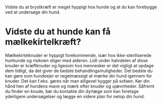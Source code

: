 Vidste du at brystkræft er meget hyppigt hos hunde og at du kan forebygge ved at undersøge din hund.



# Vidste du at hunde kan få mælkekirtelkræft?

Mælkekirtelknuder er hyppigt forekommende, især hos ikke-steriliserede hunhunde og risikoen stiger med alderen. Lidt under halvdelen af disse knuder er kræftknuder og ligesom hos mennesker er det vigtigt at opdage dem tidligt, da det giver de bedste behandlingsmuligheder. Det bedste du kan gøre som hundeejer er regelmæssigt at mærke din hund igennem for knuder. Det kan f.eks. gøres når man alligevel hygger på sofaen. Kør din hånd hen af hundens mave og mærk efter knuder og ujævnheder. Såfremt du finder en knude, bør du kontakte din dyrlæge som kan foretage yderligere undersøgelser og lægge en videre plan for netop din hund. 



